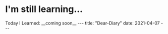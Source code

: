 <h1>I'm still learning...</h1>
Today I Learned:
__coming soon__
---
title: "Dear-Diary"
date: 2021-04-07
---
